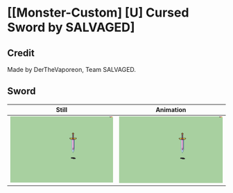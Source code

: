 # [\[Monster-Custom\] \[U\] Cursed Sword by SALVAGED]

## Credit

Made by DerTheVaporeon, Team SALVAGED.

## Sword

| Still | Animation |
| :---: | :-------: |
| ![Sword still](./Sword_000.png) | ![Sword animation](./Sword.gif) |
